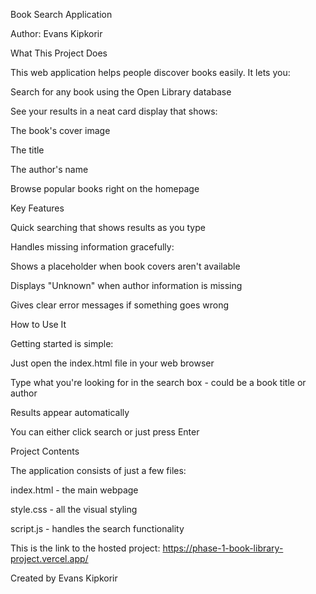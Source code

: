 Book Search Application

Author: Evans Kipkorir

What This Project Does

This web application helps people discover books easily. It lets you:

Search for any book using the Open Library database

See your results in a neat card display that shows:

The book's cover image

The title

The author's name

Browse popular books right on the homepage

Key Features

Quick searching that shows results as you type

Handles missing information gracefully:

Shows a placeholder when book covers aren't available

Displays "Unknown" when author information is missing

Gives clear error messages if something goes wrong


How to Use It

Getting started is simple:

Just open the index.html file in your web browser

Type what you're looking for in the search box - could be a book title or author

Results appear automatically

You can either click search or just press Enter

Project Contents

The application consists of just a few files:

index.html - the main webpage

style.css - all the visual styling

script.js - handles the search functionality

This is the link to the hosted project: https://phase-1-book-library-project.vercel.app/


Created by Evans Kipkorir
